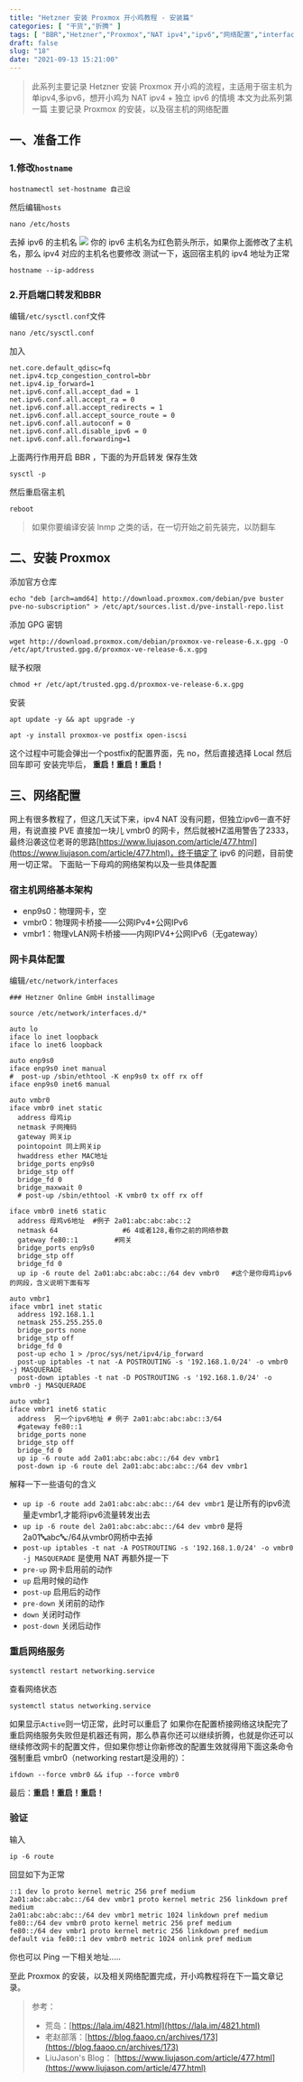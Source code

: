 ```yaml
---
title: "Hetzner 安装 Proxmox 开小鸡教程 - 安装篇"
categories: [ "干货","折腾" ]
tags: [ "BBR","Hetzner","Proxmox","NAT ipv4","ipv6","网络配置","interfaces" ]
draft: false
slug: "18"
date: "2021-09-13 15:21:00"
---
```


> 此系列主要记录 Hetzner 安装 Proxmox 开小鸡的流程，主适用于宿主机为单ipv4,多ipv6，想开小鸡为 NAT ipv4 + 独立 ipv6 的情境
> 本文为此系列第一篇 主要记录 Proxmox 的安装，以及宿主机的网络配置

## 一、准备工作
### 1.修改`hostname`
```
hostnamectl set-hostname 自己设
```
然后编辑`hosts`
```
nano /etc/hosts
```
去掉 ipv6 的主机名
![](https://dig4.lwnlh.com/image/2022/05/14/18-1.png)
你的 ipv6 主机名为红色箭头所示，如果你上面修改了主机名，那么 ipv4 对应的主机名也要修改
测试一下，返回宿主机的 ipv4 地址为正常
```
hostname --ip-address
```
### 2.开启端口转发和BBR
编辑`/etc/sysctl.conf`文件
```
nano /etc/sysctl.conf
```
加入
```
net.core.default_qdisc=fq
net.ipv4.tcp_congestion_control=bbr 
net.ipv4.ip_forward=1
net.ipv6.conf.all.accept_dad = 1
net.ipv6.conf.all.accept_ra = 0
net.ipv6.conf.all.accept_redirects = 1
net.ipv6.conf.all.accept_source_route = 0
net.ipv6.conf.all.autoconf = 0
net.ipv6.conf.all.disable_ipv6 = 0
net.ipv6.conf.all.forwarding=1
```
上面两行作用开启 BBR ，下面的为开启转发
保存生效
```
sysctl -p
```
然后重启宿主机
```
reboot
```
> 如果你要编译安装 lnmp 之类的话，在一切开始之前先装完，以防翻车

## 二、安装 Proxmox
添加官方仓库
```
echo "deb [arch=amd64] http://download.proxmox.com/debian/pve buster pve-no-subscription" > /etc/apt/sources.list.d/pve-install-repo.list
```
添加 GPG 密钥
```
wget http://download.proxmox.com/debian/proxmox-ve-release-6.x.gpg -O /etc/apt/trusted.gpg.d/proxmox-ve-release-6.x.gpg
```
赋予权限
```
chmod +r /etc/apt/trusted.gpg.d/proxmox-ve-release-6.x.gpg
```
安装
```
apt update -y && apt upgrade -y 
```
```
apt -y install proxmox-ve postfix open-iscsi
```
这个过程中可能会弹出一个postfix的配置界面，先 no，然后直接选择 Local 然后回车即可
安装完毕后， **重启！重启！重启！**

## 三、网络配置
网上有很多教程了，但这几天试下来，ipv4 NAT 没有问题，但独立ipv6一直不好用，有说直接 PVE 直接加一块儿 vmbr0 的网卡，然后就被HZ滥用警告了2333，最终沿袭这位老哥的思路[https://www.liujason.com/article/477.html](https://www.liujason.com/article/477.html)，终于搞定了 ipv6 的问题，目前使用一切正常。
下面贴一下母鸡的网络架构以及一些具体配置
### 宿主机网络基本架构
- enp9s0：物理网卡，空
- vmbr0：物理网卡桥接——公网IPv4+公网IPv6
- vmbr1：物理vLAN网卡桥接——内网IPV4+公网IPv6（无gateway）
### 网卡具体配置
编辑`/etc/network/interfaces`
```
### Hetzner Online GmbH installimage

source /etc/network/interfaces.d/*

auto lo
iface lo inet loopback
iface lo inet6 loopback

auto enp9s0
iface enp9s0 inet manual
#  post-up /sbin/ethtool -K enp9s0 tx off rx off
iface enp9s0 inet6 manual

auto vmbr0
iface vmbr0 inet static
  address 母鸡ip
  netmask 子网掩码
  gateway 网关ip
  pointopoint 同上网关ip
  hwaddress ether MAC地址
  bridge_ports enp9s0
  bridge_stp off
  bridge_fd 0
  bridge_maxwait 0
  # post-up /sbin/ethtool -K vmbr0 tx off rx off

iface vmbr0 inet6 static
  address 母鸡v6地址  #例子 2a01:abc:abc:abc::2
  netmask 64                #6 4或者128,看你之前的网络参数
  gateway fe80::1         #网关
  bridge_ports enp9s0
  bridge_stp off
  bridge_fd 0
  up ip -6 route del 2a01:abc:abc:abc::/64 dev vmbr0   #这个是你母鸡ipv6的网段，含义说明下面有写

auto vmbr1
iface vmbr1 inet static
  address 192.168.1.1
  netmask 255.255.255.0
  bridge_ports none
  bridge_stp off
  bridge_fd 0
  post-up echo 1 > /proc/sys/net/ipv4/ip_forward
  post-up iptables -t nat -A POSTROUTING -s '192.168.1.0/24' -o vmbr0 -j MASQUERADE
  post-down iptables -t nat -D POSTROUTING -s '192.168.1.0/24' -o vmbr0 -j MASQUERADE

auto vmbr1
iface vmbr1 inet6 static
  address  另一个ipv6地址 # 例子 2a01:abc:abc:abc::3/64   
  #gateway fe80::1
  bridge_ports none
  bridge_stp off
  bridge_fd 0
  up ip -6 route add 2a01:abc:abc:abc::/64 dev vmbr1
  post-down ip -6 route del 2a01:abc:abc:abc::/64 dev vmbr1
```
解释一下一些语句的含义
- `up ip -6 route add 2a01:abc:abc:abc::/64 dev vmbr1` 是让所有的ipv6流量走vmbr1,才能将ipv6流量转发出去
- `up ip -6 route del 2a01:abc:abc:abc::/64 dev vmbr0` 是将2a01:abc:abc:abc::/64从vmbr0网桥中去掉
- `post-up iptables -t nat -A POSTROUTING -s '192.168.1.0/24' -o vmbr0 -j MASQUERADE` 是使用 NAT
再额外提一下
- `pre-up` 网卡启用前的动作
- `up` 启用时候的动作
- `post-up` 启用后的动作
- `pre-down` 关闭前的动作
- `down` 关闭时动作
- `post-down` 关闭后动作

### 重启网络服务
```
systemctl restart networking.service
```
查看网络状态
```
systemctl status networking.service
```
如果显示`Active`则一切正常，此时可以重启了
如果你在配置桥接网络这块配完了重启网络服务失败但是机器还有网，那么恭喜你还可以继续折腾，也就是你还可以继续修改网卡的配置文件，但如果你想让你新修改的配置生效就得用下面这条命令强制重启 vmbr0（networking restart是没用的）：
```
ifdown --force vmbr0 && ifup --force vmbr0
```
最后：**重启！重启！重启！**

### 验证
输入
```
ip -6 route 
```
回显如下为正常
```
::1 dev lo proto kernel metric 256 pref medium
2a01:abc:abc:abc::/64 dev vmbr1 proto kernel metric 256 linkdown pref medium
2a01:abc:abc:abc::/64 dev vmbr1 metric 1024 linkdown pref medium
fe80::/64 dev vmbr0 proto kernel metric 256 pref medium
fe80::/64 dev vmbr1 proto kernel metric 256 linkdown pref medium
default via fe80::1 dev vmbr0 metric 1024 onlink pref medium
```
你也可以 Ping 一下相关地址.....

至此 Proxmox 的安装，以及相关网络配置完成，开小鸡教程将在下一篇文章记录。

> 参考：
> - 荒岛：[https://lala.im/4821.html](https://lala.im/4821.html)
> - 老赵部落：[https://blog.faaoo.cn/archives/173](https://blog.faaoo.cn/archives/173)
> - LiuJason's Blog： [https://www.liujason.com/article/477.html](https://www.liujason.com/article/477.html)